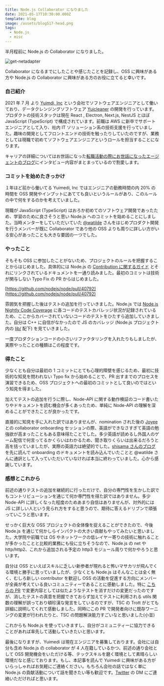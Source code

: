 ```yaml
---
title: Node.js Collaborator になりました
date: 2021-05-17T10:30:00.000Z
template: blog
image: /assets/blog517-head.png
tags:
  - Node.js
  - misc
---
```


半月程前に Node.js の Collaborator になりました。

![get-netadapter](/assets/blog517-body1.png)

Collaborator になるまでにしたことや感じたことを記録し、OSS に興味がある方や Node.js の Collaborator に興味がある方のお役に立てると幸いです。

### 自己紹介

2021 年 7 月 より [Yuimdi, Inc](https://yuimedi.com/) という会社でソフトウェアエンジニアとして働いており、データクレンジングソフトウェア [Yuicleaner](https://yuimedi.com/yuicleaner) の開発を行っています。プロダクトの技術スタックは現在 React , Electron, Next.js, NestJS とほぼ JavaScript (TypeScript) で構成されています。前職は AWS に新卒でサポートエンジニアとして入り、社内 IT ソリューション系の技術支援を行っていました。趣味の開発としてフロントエンドの技術を触ったりしていたのですが、業務としては現職で初めてソフトウェアエンジニアというロールを担当することになります。

キャリアの詳細についてはお世話になった[転職活動の際にお世話になったエージェントのブログ](https://www.geekly.co.jp/column/cat-geeklycolumn/custmer_interview_1/)にインタビュー内容がまとまっているので割愛します。

### コミットを始めたきっかけ

１年ほど前から働いてる Yuimedi, Inc ではエンジニアの勤務時間の内 20% の時間を OSS 開発やインプットにあてても良いというルールがあり、このルールの中で何をするのかを考えていました。

現職が JavaScript (TypeScript) はおろか初めてのソフトウェア開発であったため、学習のために良さそうと思い Node.js へのコミットを始めることにしました。当時メンターをしていただいていた [@watilde](https://twitter.com/watilde) さんをはじめプロダクト開発を行うメンバーが既に Collaborator であり他の OSS よりも周りに詳しい方がいる安心があったことも大きな要因の一つでした。

### やったこと

そもそも OSS に参加したことがないため、プロジェクトのルールを把握することからはじめました。具体的には Node.js の [Contribution に関するガイド](https://github.com/nodejs/node/blob/master/CONTRIBUTING.md) とそれにリンクされているドキュメントを一通り読みました。最初のコミットは技術が関与しない Typo Fix の PR からはじめました。

[https://github.com/nodejs/node/pull/40792](https://github.com/nodejs/node/pull/40792)

雰囲気を把握した後はテストの追加を行っていきました。Node.js では [Node.js Nightly Code Coverage](https://coverage.nodejs.org/) に各コードのテストカバレッジ状況が記録されているため、ここからカバーされていないコードのテストをひたすら追加していきました。自分は C++ に自信がなかったので JS のカバレッジ (Node.js プロジェクト内の [lib/](https://github.com/nodejs/node/tree/master/lib) 配下) を見ていきました。

一度プロダクションコードの小さいリファクタリングを入れたりもしましたが、実際やったことの種類はこの程度です。

### 得たこと

少なくとも自分は最初の 1 コミットにとても心理的障壁を感じるため、最初に技術的な知見を問われない Typo fix から始めることで、PR 出すまでのプロセスを演習できるため、OSS プロジェクトへの最初のコミットとして良いのではという知見を得ました。

加えてテストの追加を行うに際し、Node-API に関する動作検証のコード書いたりやドキュメントを読む機会が多くあったため、単純に Node-API の理解を深めることができたことが良かったです。

直接的に知見を手に入れた訳ではありませんが、nomination された後の [Joyee](https://github.com/joyeecheung) との collaborator onboarding セッションの際、英語ができなさすぎて英語の勉強欲が高まったこともある意味得たことでした。多少英語が読めるし外国人のゲーム配信で何言ってるかくらいはわかるため、聞き取りくらいは出来るだろうと高を括っていましたが、実際の英語力は絶望的でした。[shisama さんのブログ](https://shisama.hatenablog.com/entry/2018/11/08/000000) を先に読んで onboarding のドキュメントを読み込んでいたことと @watilde さんに通訳として入っていただいていなければ本当に終わっていました。心から感謝しています。

### 感想とこれから

前述の通りテストの追加を継続的に行っただけで、自分の専門性を生かした訳でもコントリビューションを通じて何か専門性を得た訳ではありません。多少 Node-API に詳しくなった程度のためあまり自信はありませんが、対外的には JS に詳しい人という見られ方をすると思うので、期待に答えるドリブンで頑張っていこうと思います。

せっかく巨大な OSS プロジェクトの全体像を捉えることができたので、今後 Node.js を通じて何かしらインパクトの大きい貢献もやってみたいと思いました。大学院や前職では OS やネットワークの低レイヤー寄りの技術に触れることが多かったことと比較的業務にも役に立ちそうなので、Node.js の net や http/http2、これから追加される予定の http3 モジュール周りで何かやろうと思います。

自分は OSS といえばスキルに乏しい新参者が現れると怖いマサカリが飛んでくる環境と勝手に思っていましたが、少なくとも Node.js はそんなことは全く無く、むしろ新しい contributor を歓迎し OSS の活動を促進する方向にメンバーが全員が考えている良いコミュニティーであることに感動しました。特に [こちらの PR](https://github.com/nodejs/node/pull/41307) で変更内容としては似たようなテストを消すだけの変更だったのですが、消したテストの真意を把握できておらず加えてテストに利用される utils 関数の理解が誤っており頓珍漢な発言をしているのですが、TSC の Trott がとても詳細に説明してくれて感動しました。同時にこの PR で開発者向けに既存ワーニングの変更が行われたりと、TSC の問題解決能力すごいなと思いました(小並)

これからも Node.js を使っていきますし、自分がコミュニティーに協力できることがあれば率先して活動していきたいと思います。

最後になりますが、Yuimedi は現在エンジニアを募集しております。会社には自分も含め Node.js の collaborator が 4 人在籍しているかつ、前述の通り会社として OSS 開発機会をいただける等、テックスキルを磨く環境として素晴らしい環境だなと感じております。もし、本記事を読んで Yuimedi に興味がある方がいらっしゃればお気軽にご連絡ください。もちろん会社の話ではなく単に Node.js の貢献活動について話を聞きたい等も歓迎です。[Twitter](https://twitter.com/kuriyosh) の DM にご連絡いただければと思います。
